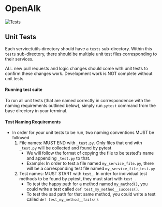 # OpenAlk

[![Tests](https://github.com/ebbcarbon/openalk/workflows/Tests/badge.svg)](https://github.com/ebbcarbon/openalk/actions)

## Unit Tests
Each service/utils directory should have a `tests` sub-directory. Within this `tests` sub-directory, there should be multiple unit test files corresponding to their services.

ALL new pull requests and logic changes should come with unit tests to confirm these changes work. Development work is NOT complete without unit tests.

#### Running test suite
To run all unit tests (that are named correctly in correspondence with the naming requirements outlined below), simply run `pytest` command from the base directory in your terminal.

#### Test Naming Requirements
* In order for your unit tests to be run, two naming conventions MUST be followed
    1. File names: MUST END with `_test.py`. Only files that end with `_test.py` will be collected and found by pytest.
        * We will follow the format of copying the file to be tested's name and appending `_test.py` to that.
        * Example: In order to test a file named `my_service_file.py`, there will be a corresponding test file named `my_service_file_test.py`
    2. Test names: MUST START with `test_`. In order for individual test methods to be found by pytest, they must start with `test_`.
        * To test the happy path for a method named `my_method()`, you could write a test called `def test_my_method__success()`.
        * To test the sad path for that same method, you could write a test called `def test_my_method__fails()`.
